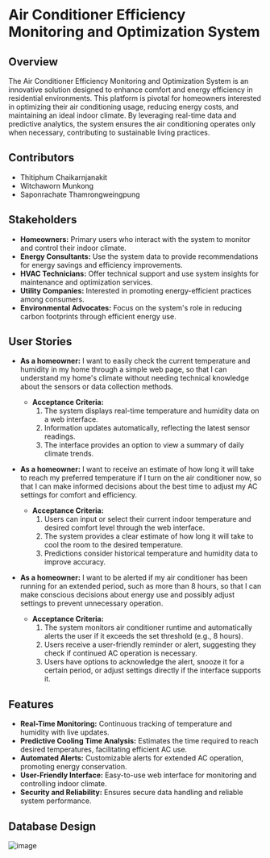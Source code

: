 # Air Conditioner Efficiency Monitoring and Optimization System

## Overview
The Air Conditioner Efficiency Monitoring and Optimization System is an innovative solution designed to enhance comfort and energy efficiency in residential environments. This platform is pivotal for homeowners interested in optimizing their air conditioning usage, reducing energy costs, and maintaining an ideal indoor climate. By leveraging real-time data and predictive analytics, the system ensures the air conditioning operates only when necessary, contributing to sustainable living practices.

## Contributors
- Thitiphum Chaikarnjanakit
- Witchaworn Munkong
- Saponrachate​ Thamrongweingpung​

## Stakeholders
- **Homeowners:** Primary users who interact with the system to monitor and control their indoor climate.
- **Energy Consultants:** Use the system data to provide recommendations for energy savings and efficiency improvements.
- **HVAC Technicians:** Offer technical support and use system insights for maintenance and optimization services.
- **Utility Companies:** Interested in promoting energy-efficient practices among consumers.
- **Environmental Advocates:** Focus on the system's role in reducing carbon footprints through efficient energy use.

## User Stories
- **As a homeowner:** I want to easily check the current temperature and humidity in my home through a simple web page, so that I can understand my home's climate without needing technical knowledge about the sensors or data collection methods.
   - **Acceptance Criteria:**
     1. The system displays real-time temperature and humidity data on a web interface.
     2. Information updates automatically, reflecting the latest sensor readings.
     3. The interface provides an option to view a summary of daily climate trends.

- **As a homeowner:** I want to receive an estimate of how long it will take to reach my preferred temperature if I turn on the air conditioner now, so that I can make informed decisions about the best time to adjust my AC settings for comfort and efficiency.
   - **Acceptance Criteria:**
     1. Users can input or select their current indoor temperature and desired comfort level through the web interface.
     2. The system provides a clear estimate of how long it will take to cool the room to the desired temperature.
     3. Predictions consider historical temperature and humidity data to improve accuracy.

- **As a homeowner:** I want to be alerted if my air conditioner has been running for an extended period, such as more than 8 hours, so that I can make conscious decisions about energy use and possibly adjust settings to prevent unnecessary operation.
   - **Acceptance Criteria:**
     1. The system monitors air conditioner runtime and automatically alerts the user if it exceeds the set threshold (e.g., 8 hours).
     2. Users receive a user-friendly reminder or alert, suggesting they check if continued AC operation is necessary.
     3. Users have options to acknowledge the alert, snooze it for a certain period, or adjust settings directly if the interface supports it.

## Features
- **Real-Time Monitoring:** Continuous tracking of temperature and humidity with live updates.
- **Predictive Cooling Time Analysis:** Estimates the time required to reach desired temperatures, facilitating efficient AC use.
- **Automated Alerts:** Customizable alerts for extended AC operation, promoting energy conservation.
- **User-Friendly Interface:** Easy-to-use web interface for monitoring and controlling indoor climate.
- **Security and Reliability:** Ensures secure data handling and reliable system performance.

## Database Design
   ![image](https://github.com/thitiphum-bluesage/ICT720work/assets/123978441/96941079-b802-4bb5-96c3-02fe092be475)
